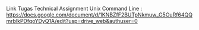 Link Tugas Technical Assignment Unix Command Line : https://docs.google.com/document/d/1KNBZfF2BUTpNkmuw_G5OuRf64QQmrblkPDfqoYDyQ1A/edit?usp=drive_web&authuser=0
